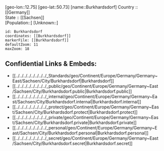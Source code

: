 ﻿---
location: [50.73,12.75] 
mapzoom: [7,12] 
mapmarker: city 
type: City
tags:
- geo/City


SpocWebEntityId: 29418
isDeleted: false
confidential: public

---
[geo-lon::12.75] 
[geo-lat::50.73] 
[name::Burkhardsdorf] 
Country :: [[Germany]]  
State :: [[Sachsen]]  
[Population::] 
[Unknown::] 


```leaflet
id: Burkhardsdorf
coordinates: [[Burkhardsdorf]] 
markerFile: [[Burkhardsdorf]] 
defaultZoom: 11 
maxZoom: 18
```


## Confidential Links & Embeds: 
- [[../../../../../../../../_Standards/geo/Continent/Europe/Germany/Germany~East/Sachsen/City/Burkhardsdorf|Burkhardsdorf]] 
- [[../../../../../../../../_public/geo/Continent/Europe/Germany/Germany~East/Sachsen/City/Burkhardsdorf.public|Burkhardsdorf.public]] 
- [[../../../../../../../../_internal/geo/Continent/Europe/Germany/Germany~East/Sachsen/City/Burkhardsdorf.internal|Burkhardsdorf.internal]] 
- [[../../../../../../../../_protect/geo/Continent/Europe/Germany/Germany~East/Sachsen/City/Burkhardsdorf.protect|Burkhardsdorf.protect]] 
- [[../../../../../../../../_private/geo/Continent/Europe/Germany/Germany~East/Sachsen/City/Burkhardsdorf.private|Burkhardsdorf.private]] 
- [[../../../../../../../../_personal/geo/Continent/Europe/Germany/Germany~East/Sachsen/City/Burkhardsdorf.personal|Burkhardsdorf.personal]] 
- [[../../../../../../../../_secret/geo/Continent/Europe/Germany/Germany~East/Sachsen/City/Burkhardsdorf.secret|Burkhardsdorf.secret]] 
